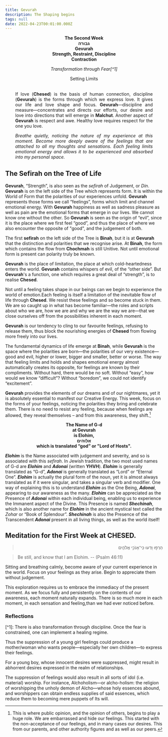 ```yaml
---
title: Gevurah
description: The Shaping begins
tags: null
date: 2022-04-23T00:01:00.000Z
---
```


<div style="text-align: center"> 
<span style="font-weight: bold">
The Second Week <br />
גבורה<br />
Gevurah  <br />
Strength, Restraint, Discipline<br />
Contraction<br />
</span>

<p style="font-style: italic; text-align:center">Transformation through Fear[^1] </p>
<p>
Setting Limits
</p>

</div>
<div style="margin: 2rem;text-align: justify"">
<p>

If love (**Chesed**) is the basis of human connection, discipline (**Gevurah**) is the forms through which we express love. It gives our life and love shape and focus. **Gevurah**&mdash;discipline and measure&mdash;concentrates and directs our efforts, our desire and love into directions that will emerge in **Malchut**. Another aspect of **Gevurah** is respect and awe. Healthy love requires respect for the one you love.

</p>

<p style="font-style: italic">
Breathe quietly, noticing the nature of my experience at this moment. Become more deeply aware of the feelings that are attached to all my thoughts and sensations. Each feeling limits emotional energy and allows it to be experienced and absorbed into my personal space.
</p>

</div>

## The Sefirah on the Tree of Life

**Gevurah**, “Strength”, is also seen as the _sefirah_ of Judgement, or _Din_. **Gevurah** is on the left side of the Tree which represents form. It is within the World of Form that the polarities of our experiences unfold. **Gevurah** represents those forms we call “feelings”, forms which limit and channel emotional energy. With **Gevurah** happiness as well as sadness pleasure as well as pain are the emotional forms that emerge in our lives. We cannot know one without the other. So **Gevurah** is seen as the origin of “evil”, since it is the place where we first feel “good”, and thus the place of where we also encounter the opposite of "good", and the judgement of both.

The first **sefirah** on the left side of the Tree is **Binah**, but it is at **Gevurah** that the distinction and polarities that we recognise arise. At **Binah**, the form which contains the flow from **Chochmah** is still Unitive. Not until emotional form is present can polarity truly be known.

**Gevurah** is the place of limitation, the place at which cold-heartedness enters the world. **Gevurah** contains whispers of evil, of the “other side”. But **Gevurah**'s a function, one which requires a great deal of “strength”, is to realise **Chesed**.

Not until a feeling takes shape in our beings can we begin to experience the world of emotion.Each feeling is itself a limitation of the inevitable flow of life through **Chesed**. We resist these feelings and so become stuck in them. We are so caught up in what has become familiar&mdash;the roles and scripts about who we are, how we are and why we are the way we are&mdash;that we close ourselves off from the possibilities inherent in each moment.

**Gevurah** is our tendency to cling to our favourite feelings, refusing to release them, thus block the nourishing energies of **Chesed** from flowing more freely into our lives.

The fundamental dynamics of life emerge at **Binah**, while **Gevurah** is the space where the polarities are born&mdash;the polarities of our very existence&mdash;good and evil, higher or lower, bigger and smaller, better or worse. The way that feeling limits and holds and shapes emotional energy almost automatically creates its opposite, for feelings are known by their compliments. Without hard, there would be no soft. Without “easy”, how would we know “difficult”? Without “boredom”, we could not identify “excitement”.

**Gevurah** provides the elements of our dreams and of our nightmares, yet it is absolutely essential to manifest our Creative Energy. This week, focus on the forms of your feelings, noticing the polarities they bring and celebrate them. There is no need to resist any feeling, because when feelings are allowed, they reveal themselves – and from this awareness, they shift.[^2]

<div style="text-align: center; font-weight:bold"> 
The Name of G-d<br />
at Gevurah<br />
is Elohim,<br />
אֵלוהים<br />
which is translated “god” or "Lord of Hosts".<br />
</div>

**_Elohim_** is the Name associated with judgement and severity, and so is associated with this _sefirah_. In Jewish tradition, the two most used names of G-d are **_Elohim_** and **_Adonai_** (written **YHVH**). **_Elohim_** is generally translated as “G-d”, **_Adonai_** is generally translated as “Lord” or “Eternal One”.
**_Elohim_** is actually the plural form of the noun, yet it is almost always translated as if it were singular, and takes a singular verb and modifier. One way of explaining this is to understand **_Elohim_** as the One Being, **_Adonai_**, appearing to our awareness as the many. **_Elohim_** can be appreciated as the Presence of **_Adonai_** within each individual being, enabling us to experience the Immanent aspect of the Divine. This Presence is named **_Shechinah_**, which is also another name for **_Elohim_** in the ancient mystical text called the _Zohar_ or “Book of Splendour”. **_Shechinah_** is also the Presence of the Transcendent **_Adonai_** present in all living things, as well as the world itself!

## Meditation for the First Week at CHESED.

<blockquote dir="rtl">
הַרְפּ֣וּ וּ֭דְעוּ כִּֽי־אָנֹכִ֣י אֱלֹהִ֑ים
</blockquote>
<blockquote>
Be still, and know that I am Elohim.
-- (Psalm 46:11)
</blockquote>

Sitting and breathing calmly, become aware of your current experience in the world. Focus on your feelings as they arise. Begin to appreciate them without judgement.

This exploration requires us to embrace the immediacy of the present moment. As we focus fully and persistently on the contents of our awareness, each moment naturally expands. There is so much more in each moment, in each sensation and feeling,than we had ever noticed before.

<h3>Reflections</h3>
[^1]: There is also transformation through discipline. Once the fear is constrained, one can implement a healing regime.

[^2]: This is where public opinion, and the opinion of others, begins to play a huge role. We are embarrassed and hide our feelings. This started with the non-acceptance of our feelings, and in many cases our desires. This from our parents, and other authority figures and as well as our peers.

Thus the suppression of a young girl feelings could produce a mother/woman who wants people&mdash;especially her own children&mdash;to express their feelings.

For a young boy, whose innocent desires were suppressed, might result in abhorrent desires expressed in the realm of relationships.

The suppression of feelings would also result in all sorts of idol (i.e. material) worship. For instance, Alchoholism&mdash;or alcho-holism: the religion of worshipping the unholy demon of Alcho&mdash;whose holy essences abound, and worshippers can obtain endless supplies of said essences, which reduce them to becoming mere puppets of Its will.
